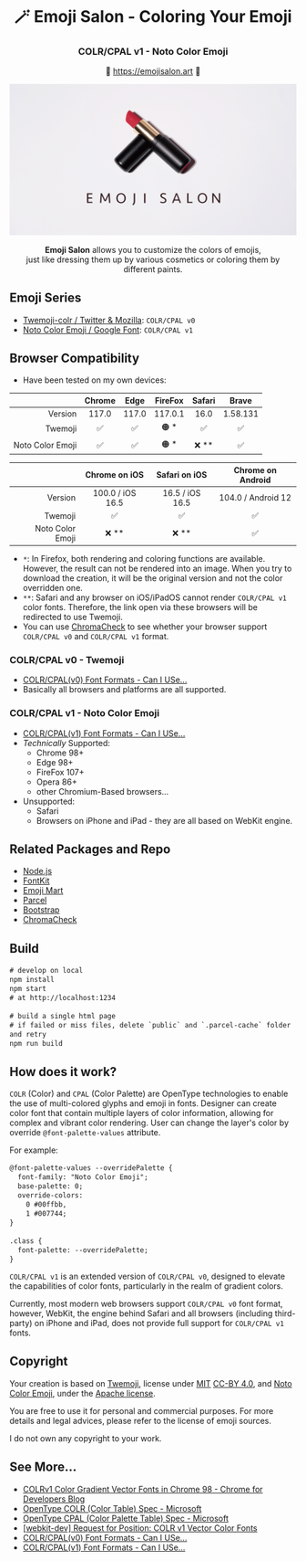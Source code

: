 <div align="center">

<h1>🪄 Emoji Salon - Coloring Your Emoji</h1>

<h3>COLR/CPAL v1 - Noto Color Emoji</h3>

🔗 https://emojisalon.art 🔗

![](src/image/social.png)

**Emoji Salon** allows you to customize the colors of emojis,<br> just like dressing them up by various cosmetics or coloring them by different paints.

</div>

## Emoji Series

- [Twemoji-colr / Twitter & Mozilla](https://github.com/mozilla/twemoji-colr): `COLR/CPAL v0`
- [Noto Color Emoji / Google Font](https://fonts.google.com/noto/specimen/Noto+Color+Emoji): `COLR/CPAL v1`

## Browser Compatibility

- Have been tested on my own devices:

|                  | Chrome | Edge  | FireFox | Safari  |  Brave   |
| ---------------: | :----: | :---: | :-----: | :-----: | :------: |
|          Version | 117.0  | 117.0 | 117.0.1 |  16.0   | 1.58.131 |
|          Twemoji |   ✅   |  ✅   |  🟠 \*  |   ✅    |    ✅    |
| Noto Color Emoji |   ✅   |  ✅   |  🟠 \*  | ❌ \*\* |    ✅    |

|                  |  Chrome on iOS   |  Safari on iOS  | Chrome on Android  |
| ---------------: | :--------------: | :-------------: | :----------------: |
|          Version | 100.0 / iOS 16.5 | 16.5 / iOS 16.5 | 104.0 / Android 12 |
|          Twemoji |        ✅        |       ✅        |         ✅         |
| Noto Color Emoji |     ❌ \*\*      |     ❌ \*\*     |         ✅         |

- `*`: In Firefox, both rendering and coloring functions are available. However, the result can not be rendered into an image. When you try to download the creation, it will be the original version and not the color overridden one.
- `**`: Safari and any browser on iOS/iPadOS cannot render `COLR/CPAL v1` color fonts. Therefore, the link open via these browsers will be redirected to use Twemoji.
- You can use [ChromaCheck](https://pixelambacht.nl/chromacheck/) to see whether your browser support `COLR/CPAL v0` and `COLR/CPAL v1` format.

### COLR/CPAL v0 - Twemoji

- [COLR/CPAL(v0) Font Formats - Can I USe...](https://caniuse.com/colr)
- Basically all browsers and platforms are all supported.

### COLR/CPAL v1 - Noto Color Emoji

- [COLR/CPAL(v1) Font Formats - Can I USe...](https://caniuse.com/colr-v1)
- _Technically_ Supported:
  - Chrome 98+
  - Edge 98+
  - FireFox 107+
  - Opera 86+
  - other Chromium-Based browsers...
- Unsupported:
  - Safari
  - Browsers on iPhone and iPad - they are all based on WebKit engine.

## Related Packages and Repo

- [Node.js](https://nodejs.org/)
- [FontKit](https://github.com/foliojs/fontkit)
- [Emoji Mart](https://github.com/missive/emoji-mart)
- [Parcel](https://parceljs.org/)
- [Bootstrap](https://getbootstrap.com/)
- [ChromaCheck](https://github.com/RoelN/ChromaCheck)

## Build

```
# develop on local
npm install
npm start
# at http://localhost:1234

# build a single html page
# if failed or miss files, delete `public` and `.parcel-cache` folder and retry
npm run build
```

## How does it work?

`COLR` (Color) and `CPAL` (Color Palette) are OpenType technologies to enable the use of multi-colored glyphs and emoji in fonts. Designer can create color font that contain multiple layers of color information, allowing for complex and vibrant color rendering. User can change the layer's color by override `@font-palette-values` attribute.

For example:

```
@font-palette-values --overridePalette {
  font-family: "Noto Color Emoji";
  base-palette: 0;
  override-colors:
    0 #00ffbb,
    1 #007744;
}

.class {
  font-palette: --overridePalette;
}
```

`COLR/CPAL v1` is an extended version of `COLR/CPAL v0`, designed to elevate the capabilities of color fonts, particularly in the realm of gradient colors.

Currently, most modern web browsers support `COLR/CPAL v0` font format, however, WebKit, the engine behind Safari and all browsers (including third-party) on iPhone and iPad, does not provide full support for `COLR/CPAL v1` fonts.

## Copyright

Your creation is based on [Twemoji](https://github.com/twitter/twemoji), license under [MIT](http://opensource.org/licenses/MIT) [CC-BY 4.0](https://creativecommons.org/licenses/by/4.0/), and [Noto Color Emoji](https://github.com/googlefonts/noto-emoji), under the [Apache license](https://www.apache.org/licenses/LICENSE-2.0).

You are free to use it for personal and commercial purposes. For more details and legal advices, please refer to the license of emoji sources.

I do not own any copyright to your work.

## See More...

- [COLRv1 Color Gradient Vector Fonts in Chrome 98 - Chrome for Developers Blog](https://developer.chrome.com/blog/colrv1-fonts/)
- [OpenType COLR (Color Table) Spec - Microsoft](https://learn.microsoft.com/en-us/typography/opentype/spec/colr)
- [OpenType CPAL (Color Palette Table) Spec - Microsoft](https://learn.microsoft.com/en-us/typography/opentype/spec/cpal)
- [\[webkit-dev\] Request for Position: COLR v1 Vector Color Fonts](https://lists.webkit.org/pipermail/webkit-dev/2021-May/031839.html)
- [COLR/CPAL(v0) Font Formats - Can I USe...](https://caniuse.com/colr)
- [COLR/CPAL(v1) Font Formats - Can I USe...](https://caniuse.com/colr-v1)
